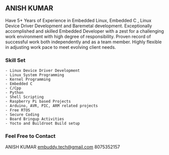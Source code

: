 ## ANISH KUMAR

Have 5+ Years of Experience in Embedded Linux, Embedded C , Linux Device Driver Development and Baremetal development. 
Exceptionally accomplished and skilled Embedded Developer with a zest for a challenging work environment with high degree of
responsibility. Proven record of successful work both independently and as a team member. Highly flexible in adjusting work pace to meet evolving client needs.

### Skill Set

    - Linux Device Driver Development
    - Linux System Programming
    - Kernel Programming
    - Embedded C 
    - C/Cpp
    - Python
    - Shell Scripting
    - Raspberry Pi based Projects
    - Arduino, AVR, PIC, ARM related projects
    - Free RTOS
    - Secure Coding 
    - Board Bringup Activities
    - Yocto and Buildroot Build setup
    
### Feel Free to Contact

ANISH KUMAR
embuddy.tech@gmail.com
8075352157

    
